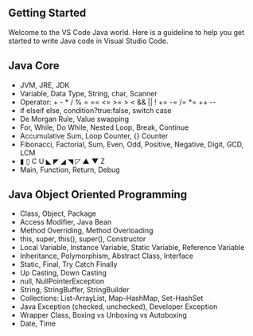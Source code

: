 ## Getting Started

Welcome to the VS Code Java world. Here is a guideline to help you get started to write Java code in Visual Studio Code.

## Java Core

- JVM, JRE, JDK
- Variable, Data Type, String, char, Scanner
- Operator:  + - * / % = == <= >= > < && || ! += -= /= *= ++ --
- if elseif else, condition?true:false, switch case
- De Morgan Rule, Value swapping
- For, While, Do While, Nested Loop, Break, Continue
- Accumulative Sum, Loop Counter, {} Counter
- Fibonacci, Factorial, Sum, Even, Odd, Positive, Negative, Digit, GCD, LCM
- ▮ ▯ C U ◣ ◤ ◢ ◥ ◸ ▲ ▼ Z 
- Main, Function, Return, Debug

## Java Object Oriented Programming

- Class, Object, Package
- Access Modifier, Java Bean
- Method Overriding, Method Overloading
- this, super, this(), super(), Constructor
- Local Variable, Instance Variable, Static Variable, Reference Variable
- Inheritance, Polymorphism, Abstract Class, Interface
- Static, Final, Try Catch Finally
- Up Casting, Down Casting
- null, NullPointerException
- String, StringBuffer, StringBuilder
- Collections: List-ArrayList, Map-HashMap, Set-HashSet
- Java Exception (checked, unchecked), Developer Exception
- Wrapper Class, Boxing vs Unboxing vs Autoboxing
- Date, Time
